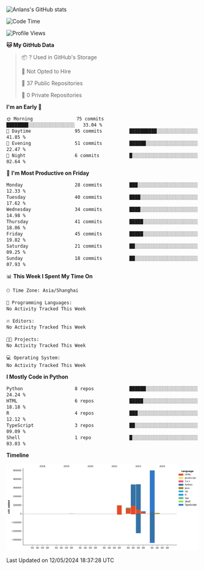 <!-- ![Anlans's GitHub stats](https://github-readme-stats.vercel.app/api?username=Anlans) -->
![Anlans's GitHub stats](https://github-readme-stats.vercel.app/api?username=Anlans&rank_icon=github)

<!--START_SECTION:waka-->
![Code Time](http://img.shields.io/badge/Code%20Time-0%20secs-blue)

![Profile Views](http://img.shields.io/badge/Profile%20Views-46-blue)

**🐱 My GitHub Data** 

> 📦 ? Used in GitHub's Storage 
 > 
> 🚫 Not Opted to Hire
 > 
> 📜 37 Public Repositories 
 > 
> 🔑 0 Private Repositories 
 > 
**I'm an Early 🐤** 

```text
🌞 Morning                75 commits          ████████░░░░░░░░░░░░░░░░░   33.04 % 
🌆 Daytime                95 commits          ██████████░░░░░░░░░░░░░░░   41.85 % 
🌃 Evening                51 commits          ██████░░░░░░░░░░░░░░░░░░░   22.47 % 
🌙 Night                  6 commits           █░░░░░░░░░░░░░░░░░░░░░░░░   02.64 % 
```
📅 **I'm Most Productive on Friday** 

```text
Monday                   28 commits          ███░░░░░░░░░░░░░░░░░░░░░░   12.33 % 
Tuesday                  40 commits          ████░░░░░░░░░░░░░░░░░░░░░   17.62 % 
Wednesday                34 commits          ████░░░░░░░░░░░░░░░░░░░░░   14.98 % 
Thursday                 41 commits          █████░░░░░░░░░░░░░░░░░░░░   18.06 % 
Friday                   45 commits          █████░░░░░░░░░░░░░░░░░░░░   19.82 % 
Saturday                 21 commits          ██░░░░░░░░░░░░░░░░░░░░░░░   09.25 % 
Sunday                   18 commits          ██░░░░░░░░░░░░░░░░░░░░░░░   07.93 % 
```


📊 **This Week I Spent My Time On** 

```text
🕑︎ Time Zone: Asia/Shanghai

💬 Programming Languages: 
No Activity Tracked This Week

🔥 Editors: 
No Activity Tracked This Week

🐱‍💻 Projects: 
No Activity Tracked This Week

💻 Operating System: 
No Activity Tracked This Week
```

**I Mostly Code in Python** 

```text
Python                   8 repos             ██████░░░░░░░░░░░░░░░░░░░   24.24 % 
HTML                     6 repos             █████░░░░░░░░░░░░░░░░░░░░   18.18 % 
R                        4 repos             ███░░░░░░░░░░░░░░░░░░░░░░   12.12 % 
TypeScript               3 repos             ██░░░░░░░░░░░░░░░░░░░░░░░   09.09 % 
Shell                    1 repo              █░░░░░░░░░░░░░░░░░░░░░░░░   03.03 % 
```



**Timeline**

![Lines of Code chart](https://raw.githubusercontent.com/Anlans/Anlans/main/assets/bar_graph.png)


 Last Updated on 12/05/2024 18:37:28 UTC
<!--END_SECTION:waka-->
